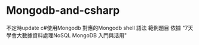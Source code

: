 # Mongodb-and-csharp
不定時update c#使用Mongodb 對應的Mongodb shell 語法
範例題目 依據 "7天學會大數據資料處理NoSQL MongoDB 入門與活用"
